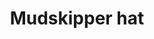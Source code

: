 ---
layout: item
title: Mudskipper hat
item-id: 6665
datatable: true
id: 6665
name: "Mudskipper hat"
members: true
lowalch: 0
highalch: 0
examine: "Fishy, damp and smelly."
monsters:
  - id: 2592
    name: "Mogre"
    members: true
    combat_level: 60
    wiki_url: "https://oldschool.runescape.wiki/w/Mogre"
    drops:
      - quantity: "1"
        rarity: 0.0390625
    image: "https://oldschool.runescape.wiki/images/6/6e/Mogre.png?94ffa"
---